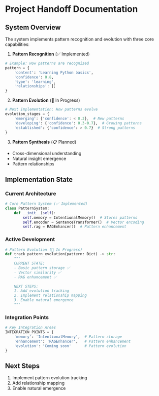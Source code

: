 # Project Handoff Documentation

## System Overview
The system implements pattern recognition and evolution with three core capabilities:

1. **Pattern Recognition** (✅ Implemented)
```python
# Example: How patterns are recognized
pattern = {
    'content': 'Learning Python basics',
    'confidence': 0.8,
    'type': 'learning',
    'relationships': []
}
```

2. **Pattern Evolution** (🚧 In Progress)
```python
# Next Implementation: How patterns evolve
evolution_stages = {
    'emerging': {'confidence': < 0.3},  # New patterns
    'developing': {'confidence': 0.3-0.7},  # Growing patterns
    'established': {'confidence': > 0.7}  # Strong patterns
}
```

3. **Pattern Synthesis** (📋 Planned)
- Cross-dimensional understanding
- Natural insight emergence
- Pattern relationships

## Implementation State

### Current Architecture
```python
# Core Pattern System (✅ Implemented)
class PatternSystem:
    def __init__(self):
        self.memory = IntentionalMemory()  # Stores patterns
        self.encoder = SentenceTransformer()  # Vector encoding
        self.rag = RAGEnhancer()  # Pattern enhancement
```

### Active Development
```python
# Pattern Evolution (🚧 In Progress)
def track_pattern_evolution(pattern: Dict) -> str:
    """
    CURRENT STATE:
    - Basic pattern storage ✅
    - Vector similarity ✅
    - RAG enhancement ✅
    
    NEXT STEPS:
    1. Add evolution tracking
    2. Implement relationship mapping
    3. Enable natural emergence
    """
```

### Integration Points
```python
# Key Integration Areas
INTEGRATION_POINTS = {
    'memory': 'IntentionalMemory',  # Pattern storage
    'enhancement': 'RAGEnhancer',   # Pattern enhancement
    'evolution': 'Coming soon'      # Pattern evolution
}
```

## Next Steps
1. Implement pattern evolution tracking
2. Add relationship mapping
3. Enable natural emergence
